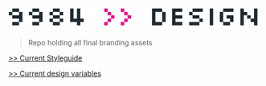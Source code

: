 # ![9984 >> design](repobanner-design.png)

> Repo holding all final branding assets

[>> Current Styleguide](https://2017.9984.io/styleguide/)

[>> Current design variables](https://github.com/9984/2017.9984.io/blob/master/_src/_assets/styles/_variables.scss)
